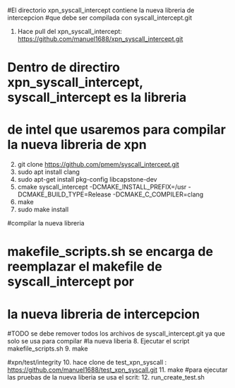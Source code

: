 #El directorio xpn_syscall_intercept contiene la nueva libreria de intercepcion
#que debe ser compilada con syscall_intercept.git
1. Hace pull del xpn_syscall_intercept: https://github.com/manuel1688/xpn_syscall_intercept.git

# Dentro de directiro xpn_syscall_intercept, syscall_intercept es la libreria
# de intel que usaremos para compilar la nueva libreria de xpn
2. git clone https://github.com/pmem/syscall_intercept.git
3. sudo apt install clang
4. sudo apt-get install pkg-config libcapstone-dev
5. cmake syscall_intercept -DCMAKE_INSTALL_PREFIX=/usr -DCMAKE_BUILD_TYPE=Release -DCMAKE_C_COMPILER=clang
6. make
7. sudo make install

#compilar la nueva libreria
# makefile_scripts.sh se encarga de reemplazar el makefile de syscall_intercept por
# la nueva libreria de intercepcion
#TODO se debe remover todos los archivos de syscall_intercept.git ya que solo se usa para compilar
#la nueva liberia
8. Ejecutar el script makefile_scripts.sh
9. make

#xpn/test/integrity
10. hace clone de test_xpn_syscall : https://github.com/manuel1688/test_xpn_syscall.git
11. make
#para ejecutar las pruebas de la nueva liberia se usa el scrit:
12. run_create_test.sh
